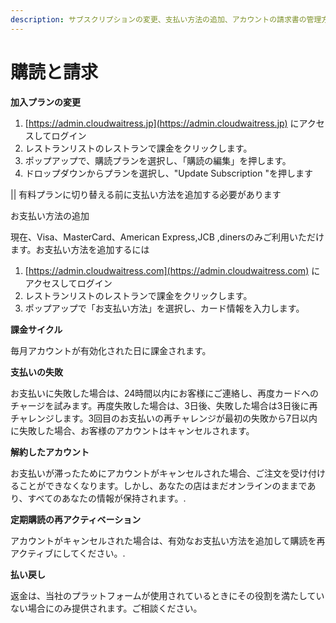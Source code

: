 ```yaml
---
description: サブスクリプションの変更、支払い方法の追加、アカウントの請求書の管理方法について説明します。
---
```


# 購読と請求

**加入プランの変更**

1. [https://admin.cloudwaitress.jp](https://admin.cloudwaitress.jp) にアクセスしてログイン 
2. レストランリストのレストランで課金をクリックします。
3.  ポップアップで、購読プランを選択し、「購読の編集」を押します。 
4. ドロップダウンからプランを選択し、"Update Subscription "を押します

\|\| 有料プランに切り替える前に支払い方法を追加する必要があります

お支払い方法の追加

現在、Visa、MasterCard、American Express,JCB ,dinersのみご利用いただけます。お支払い方法を追加するには

1. [https://admin.cloudwaitress.com](https://admin.cloudwaitress.com) にアクセスしてログイン 
2. レストランリストのレストランで課金をクリックします。
3.  ポップアップで「お支払い方法」を選択し、カード情報を入力します。

**課金サイクル**

毎月アカウントが有効化された日に課金されます。

**支払いの失敗**

お支払いに失敗した場合は、24時間以内にお客様にご連絡し、再度カードへのチャージを試みます。再度失敗した場合は、3日後、失敗した場合は3日後に再チャレンジします。3回目のお支払いの再チャレンジが最初の失敗から7日以内に失敗した場合、お客様のアカウントはキャンセルされます。

**解約したアカウント**

お支払いが滞ったためにアカウントがキャンセルされた場合、ご注文を受け付けることができなくなります。しかし、あなたの店はまだオンラインのままであり、すべてのあなたの情報が保持されます。.

**定期購読の再アクティベーション**

アカウントがキャンセルされた場合は、有効なお支払い方法を追加して購読を再アクティブにしてください。.

**払い戻し**

返金は、当社のプラットフォームが使用されているときにその役割を満たしていない場合にのみ提供されます。ご相談ください。

